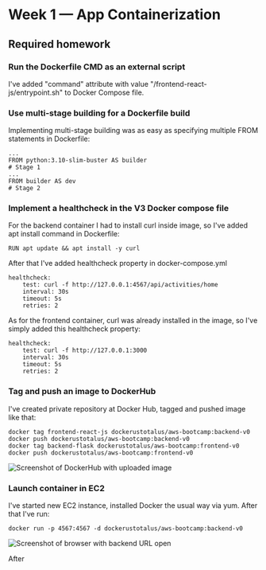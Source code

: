 # Week 1 — App Containerization

## Required homework

### Run the Dockerfile CMD as an external script

I've added "command" attribute with value "/frontend-react-js/entrypoint.sh" to Docker Compose file.

### Use multi-stage building for a Dockerfile build
Implementing multi-stage building was as easy as specifying multiple FROM statements in Dockerfile:
```
...
FROM python:3.10-slim-buster AS builder
# Stage 1
...
FROM builder AS dev
# Stage 2
```

### Implement a healthcheck in the V3 Docker compose file
For the backend container I had to install curl inside image, so I've added apt install command in Dockerfile:
```
RUN apt update && apt install -y curl
```
After that I've added healthcheck property in docker-compose.yml
```
healthcheck:
    test: curl -f http://127.0.0.1:4567/api/activities/home
    interval: 30s
    timeout: 5s
    retries: 2
```
As for the frontend container, curl was already installed in the image, so I've simply added this healthcheck property:
```
healthcheck:
    test: curl -f http://127.0.0.1:3000
    interval: 30s
    timeout: 5s
    retries: 2
````

### Tag and push an image to DockerHub
I've created private repository at Docker Hub, tagged and pushed image like that:
```
docker tag frontend-react-js dockerustotalus/aws-bootcamp:backend-v0
docker push dockerustotalus/aws-bootcamp:backend-v0
docker tag backend-flask dockerustotalus/aws-bootcamp:frontend-v0
docker push dockerustotalus/aws-bootcamp:frontend-v0
```
![Screenshot of DockerHub with uploaded image](assets/week1/docker-hub-screenshot.png)

### Launch container in EC2
I've started new EC2 instance, installed Docker the usual way via yum. After that I've run:
```
docker run -p 4567:4567 -d dockerustotalus/aws-bootcamp:backend-v0
```

![Screenshot of browser with backend URL open](assets/week1/backend-on-ec2.png)

After